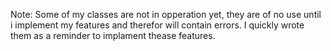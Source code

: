 Note: Some of my classes are not in opperation yet, they are of no use until i implement my features and therefor will contain errors. I quickly wrote them as a reminder to implament thease features.
